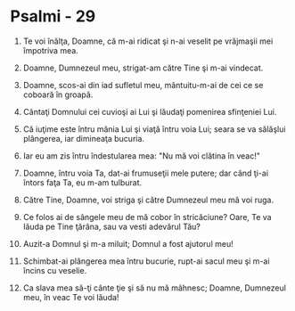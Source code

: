 # Psalmi - 29

1. Te voi înălţa, Doamne, că m-ai ridicat şi n-ai veselit pe vrăjmaşii mei împotriva mea. 

2. Doamne, Dumnezeul meu, strigat-am către Tine şi m-ai vindecat. 

3. Doamne, scos-ai din iad sufletul meu, mântuitu-m-ai de cei ce se coboară în groapă. 

4. Cântaţi Domnului cei cuvioşi ai Lui şi lăudaţi pomenirea sfinţeniei Lui. 

5. Că iuţime este întru mânia Lui şi viaţă întru voia Lui; seara se va sălăşlui plângerea, iar dimineaţa bucuria. 

6. Iar eu am zis întru îndestularea mea: "Nu mă voi clătina în veac!" 

7. Doamne, întru voia Ta, dat-ai frumuseţii mele putere; dar când ţi-ai întors faţa Ta, eu m-am tulburat. 

8. Către Tine, Doamne, voi striga şi către Dumnezeul meu mă voi ruga. 

9. Ce folos ai de sângele meu de mă cobor în stricăciune? Oare, Te va lăuda pe Tine ţărâna, sau va vesti adevărul Tău? 

10. Auzit-a Domnul şi m-a miluit; Domnul a fost ajutorul meu! 

11. Schimbat-ai plângerea mea întru bucurie, rupt-ai sacul meu şi m-ai încins cu veselie. 

12. Ca slava mea să-ţi cânte ţie şi să nu mă mâhnesc; Doamne, Dumnezeul meu, în veac Te voi lăuda! 

